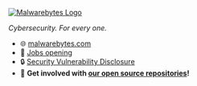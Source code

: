 [![Malwarebytes Logo](https://malwarebytes.com/images/malwarebytes-main-logo.png)](https://malwarebytes.com)

*Cybersecurity. For every one.*

* :globe_with_meridians: [malwarebytes.com](https://malwarebytes.com)
* :handshake: [Jobs opening](https://www.malwarebytes.com/jobs)
* :lock: [Security Vulnerability Disclosure](https://www.malwarebytes.com/secure)
* :open_hands: **Get involved with [our open source repositories](https://github.com/orgs/Malwarebytes/repositories)!**
